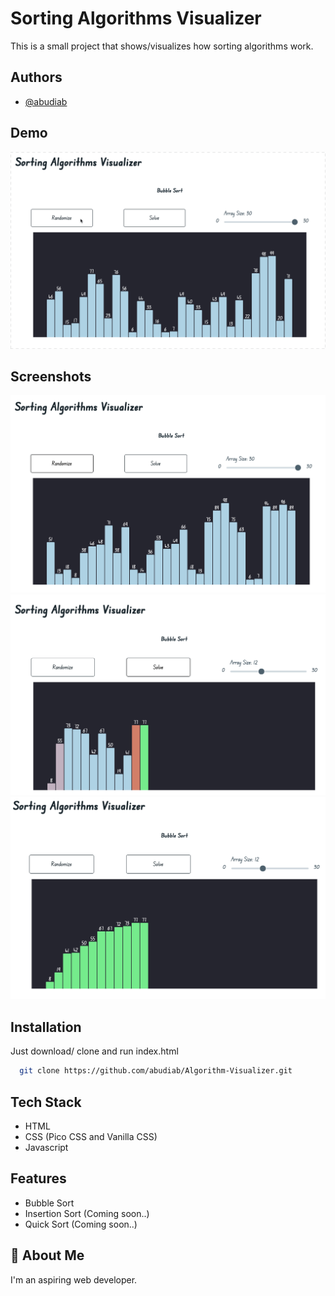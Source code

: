 
# Sorting Algorithms Visualizer

This is a small project that shows/visualizes how sorting algorithms work.


## Authors

- [@abudiab](https://github.com/abudiab/)


## Demo

![Demo](https://raw.githubusercontent.com/abudiab/Algorithm-Visualizer/main/assets/demo.gif)

## Screenshots

![Screenshot 1](https://github.com/abudiab/Algorithm-Visualizer/blob/main/assets/screen%201.png)
![Screenshot 2](https://raw.githubusercontent.com/abudiab/Algorithm-Visualizer/main/assets/screen%202.png)
![Screenshot 3](https://raw.githubusercontent.com/abudiab/Algorithm-Visualizer/main/assets/screen%203.png)

## Installation

Just download/ clone and run index.html
```bash
  git clone https://github.com/abudiab/Algorithm-Visualizer.git
```
## Tech Stack

- HTML
- CSS (Pico CSS and Vanilla CSS)
- Javascript

## Features

- Bubble Sort
- Insertion Sort (Coming soon..)
- Quick Sort (Coming soon..)


## 🚀 About Me
I'm an aspiring web developer.

